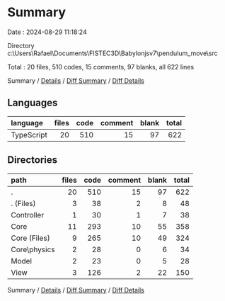 # Summary

Date : 2024-08-29 11:18:24

Directory c:\\Users\\Rafael\\Documents\\FISTEC3D\\Babylonjsv7\\pendulum_move\\src

Total : 20 files,  510 codes, 15 comments, 97 blanks, all 622 lines

Summary / [Details](details.md) / [Diff Summary](diff.md) / [Diff Details](diff-details.md)

## Languages
| language | files | code | comment | blank | total |
| :--- | ---: | ---: | ---: | ---: | ---: |
| TypeScript | 20 | 510 | 15 | 97 | 622 |

## Directories
| path | files | code | comment | blank | total |
| :--- | ---: | ---: | ---: | ---: | ---: |
| . | 20 | 510 | 15 | 97 | 622 |
| . (Files) | 3 | 38 | 2 | 8 | 48 |
| Controller | 1 | 30 | 1 | 7 | 38 |
| Core | 11 | 293 | 10 | 55 | 358 |
| Core (Files) | 9 | 265 | 10 | 49 | 324 |
| Core\\physics | 2 | 28 | 0 | 6 | 34 |
| Model | 2 | 23 | 0 | 5 | 28 |
| View | 3 | 126 | 2 | 22 | 150 |

Summary / [Details](details.md) / [Diff Summary](diff.md) / [Diff Details](diff-details.md)